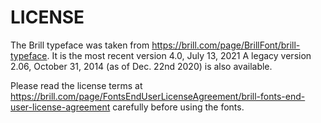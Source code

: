# LICENSE

The Brill typeface was taken from https://brill.com/page/BrillFont/brill-typeface. It is the most recent version 4.0, July 13, 2021
A legacy version 2.06, October 31, 2014 (as of Dec. 22nd 2020) is also available.

Please read the license terms at https://brill.com/page/FontsEndUserLicenseAgreement/brill-fonts-end-user-license-agreement carefully before using the fonts.
